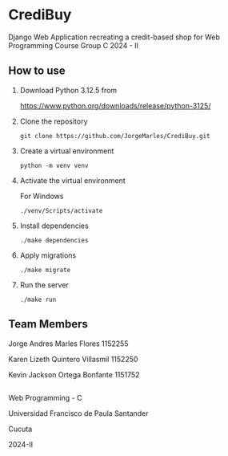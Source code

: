 # CrediBuy
Django Web Application recreating a credit-based shop for Web Programming Course Group C 2024 - II

## How to use

1. Download Python 3.12.5 from 

    https://www.python.org/downloads/release/python-3125/

2. Clone the repository

    ```
    git clone https://github.com/JorgeMarles/CrediBuy.git
    ```
3. Create a virtual environment

    ```
    python -m venv venv
    ```
4. Activate the virtual environment
    
    For Windows

    ```
    ./venv/Scripts/activate
    ```
5. Install dependencies

    ```
    ./make dependencies
    ```
6. Apply migrations

    ```
    ./make migrate
    ```
7. Run the server

    ```
    ./make run
    ```

## Team Members
Jorge Andres Marles Flores 1152255

Karen Lizeth Quintero Villasmil 1152250

Kevin Jackson Ortega Bonfante 1151752

##

Web Programming - C

Universidad Francisco de Paula Santander

Cucuta

2024-II